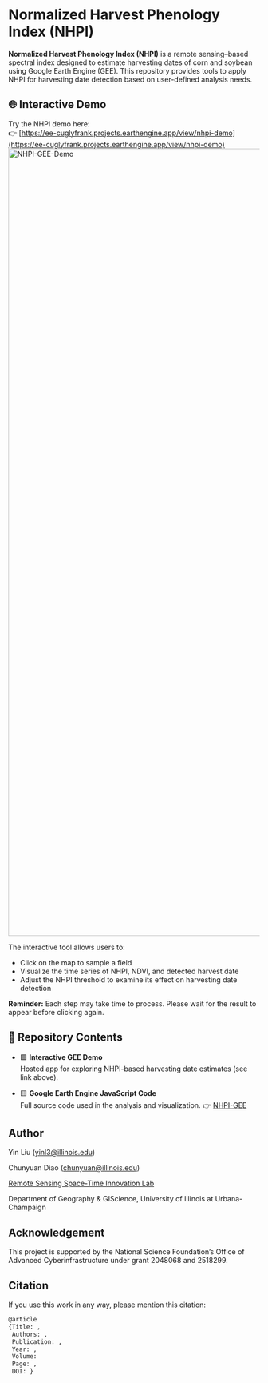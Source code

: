 # Normalized Harvest Phenology Index (NHPI)

**Normalized Harvest Phenology Index (NHPI)** is a remote sensing–based spectral index designed to estimate harvesting dates of corn and soybean using Google Earth Engine (GEE). This repository provides tools to apply NHPI for harvesting date detection based on user-defined analysis needs.

## 🌐 Interactive Demo

Try the NHPI demo here:  
👉 [https://ee-cuglyfrank.projects.earthengine.app/view/nhpi-demo](https://ee-cuglyfrank.projects.earthengine.app/view/nhpi-demo)
<img width="3832" height="1575" alt="NHPI-GEE-Demo" src="https://github.com/user-attachments/assets/0339c073-0b30-4f94-a51c-3bfcb8a7582f" />

The interactive tool allows users to:
<ul>
  <li>Click on the map to sample a field</li>
  <li>Visualize the time series of NHPI, NDVI, and detected harvest date</li>
  <li>Adjust the NHPI threshold to examine its effect on harvesting date detection</li>
</ul>

<p><strong>Reminder:</strong> Each step may take time to process. Please wait for the result to appear before clicking again.</p>



## 📂 Repository Contents

- 🟩 **Interactive GEE Demo**  
  Hosted app for exploring NHPI-based harvesting date estimates (see link above).

- 🟨 **Google Earth Engine JavaScript Code**  
  Full source code used in the analysis and visualization. 👉 [NHPI-GEE](https://code.earthengine.google.com/7ea1c810b91ce3062541d13110f78257)


## Author
Yin Liu (yinl3@illinois.edu)

Chunyuan Diao (chunyuan@illinois.edu)

[Remote Sensing Space-Time Innovation Lab](https://diaorssilab.web.illinois.edu/)

Department of Geography & GIScience, University of Illinois at Urbana-Champaign


## Acknowledgement
This project is supported by the National Science Foundation’s Office of Advanced Cyberinfrastructure under grant 2048068 and 2518299.

## Citation
If you use this work in any way, please mention this citation:
```markdown
@article
{Title: ,
 Authors: ,
 Publication: ,
 Year: ,
 Volume:
 Page: ,
 DOI: }

